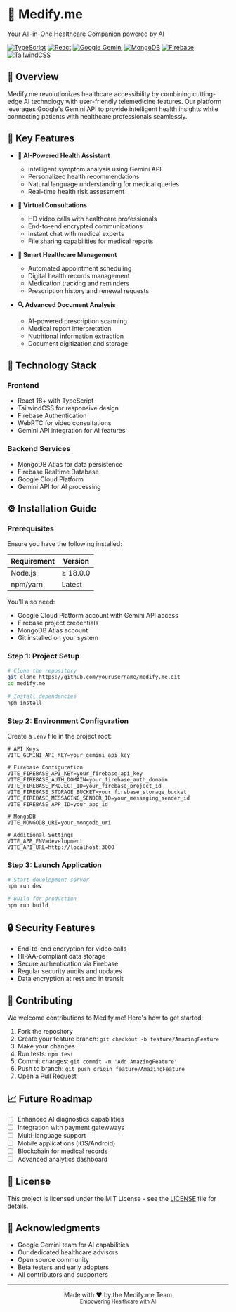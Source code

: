 # 🏥 Medify.me

Your All-in-One Healthcare Companion powered by AI

[![TypeScript](https://img.shields.io/badge/TypeScript-007ACC?style=for-the-badge&logo=typescript&logoColor=white)](https://www.typescriptlang.org/)
[![React](https://img.shields.io/badge/React-20232A?style=for-the-badge&logo=react&logoColor=61DAFB)](https://reactjs.org/)
[![Google Gemini](https://img.shields.io/badge/Google_Gemini-4285F4?style=for-the-badge&logo=google&logoColor=white)](https://deepmind.google/technologies/gemini/)
[![MongoDB](https://img.shields.io/badge/MongoDB-4EA94B?style=for-the-badge&logo=mongodb&logoColor=white)](https://www.mongodb.com/)
[![Firebase](https://img.shields.io/badge/Firebase-FFCA28?style=for-the-badge&logo=firebase&logoColor=black)](https://firebase.google.com/)
[![TailwindCSS](https://img.shields.io/badge/Tailwind_CSS-38B2AC?style=for-the-badge&logo=tailwind-css&logoColor=white)](https://tailwindcss.com/)

## 🎯 Overview

Medify.me revolutionizes healthcare accessibility by combining cutting-edge AI technology with user-friendly telemedicine features. Our platform leverages Google's Gemini API to provide intelligent health insights while connecting patients with healthcare professionals seamlessly.

## 🌟 Key Features

- **🤖 AI-Powered Health Assistant**
  - Intelligent symptom analysis using Gemini API
  - Personalized health recommendations
  - Natural language understanding for medical queries
  - Real-time health risk assessment

- **🎥 Virtual Consultations**
  - HD video calls with healthcare professionals
  - End-to-end encrypted communications
  - Instant chat with medical experts
  - File sharing capabilities for medical reports

- **📱 Smart Healthcare Management**
  - Automated appointment scheduling
  - Digital health records management
  - Medication tracking and reminders
  - Prescription history and renewal requests

- **🔍 Advanced Document Analysis**
  - AI-powered prescription scanning
  - Medical report interpretation
  - Nutritional information extraction
  - Document digitization and storage

## 🚀 Technology Stack

### Frontend
- React 18+ with TypeScript
- TailwindCSS for responsive design
- Firebase Authentication
- WebRTC for video consultations
- Gemini API integration for AI features

### Backend Services
- MongoDB Atlas for data persistence
- Firebase Realtime Database
- Google Cloud Platform
- Gemini API for AI processing

## ⚙️ Installation Guide

### Prerequisites

Ensure you have the following installed:

| Requirement | Version |
|------------|---------|
| Node.js    | ≥ 18.0.0 |
| npm/yarn   | Latest   |

You'll also need:
- Google Cloud Platform account with Gemini API access
- Firebase project credentials
- MongoDB Atlas account
- Git installed on your system

### Step 1: Project Setup

```bash
# Clone the repository
git clone https://github.com/yourusername/medify.me.git
cd medify.me

# Install dependencies
npm install
```

### Step 2: Environment Configuration

Create a `.env` file in the project root:

```env
# API Keys
VITE_GEMINI_API_KEY=your_gemini_api_key

# Firebase Configuration
VITE_FIREBASE_API_KEY=your_firebase_api_key
VITE_FIREBASE_AUTH_DOMAIN=your_firebase_auth_domain
VITE_FIREBASE_PROJECT_ID=your_firebase_project_id
VITE_FIREBASE_STORAGE_BUCKET=your_firebase_storage_bucket
VITE_FIREBASE_MESSAGING_SENDER_ID=your_messaging_sender_id
VITE_FIREBASE_APP_ID=your_app_id

# MongoDB
VITE_MONGODB_URI=your_mongodb_uri

# Additional Settings
VITE_APP_ENV=development
VITE_API_URL=http://localhost:3000
```

### Step 3: Launch Application

```bash
# Start development server
npm run dev

# Build for production
npm run build
```

## 🔒 Security Features

- End-to-end encryption for video calls
- HIPAA-compliant data storage
- Secure authentication via Firebase
- Regular security audits and updates
- Data encryption at rest and in transit

## 🤝 Contributing

We welcome contributions to Medify.me! Here's how to get started:

1. Fork the repository
2. Create your feature branch: `git checkout -b feature/AmazingFeature`
3. Make your changes
4. Run tests: `npm test`
5. Commit changes: `git commit -m 'Add AmazingFeature'`
6. Push to branch: `git push origin feature/AmazingFeature`
7. Open a Pull Request

## 📈 Future Roadmap

- [ ] Enhanced AI diagnostics capabilities
- [ ] Integration with payment gatewways
- [ ] Multi-language support
- [ ] Mobile applications (iOS/Android)
- [ ] Blockchain for medical records
- [ ] Advanced analytics dashboard

## 📄 License

This project is licensed under the MIT License - see the [LICENSE](LICENSE) file for details.

## 🙏 Acknowledgments

- Google Gemini team for AI capabilities
- Our dedicated healthcare advisors
- Open source community
- Beta testers and early adopters
- All contributors and supporters

---

<div align="center">
  Made with ❤️ by the Medify.me Team<br>
  <sub>Empowering Healthcare with AI</sub>
</div>

